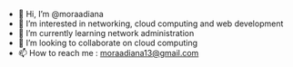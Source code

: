 - 👋 Hi, I’m @moraadiana
- 👀 I’m interested in networking, cloud computing and web development
- 🌱 I’m currently learning network administration
- 💞️ I’m looking to collaborate on cloud computing
- 📫 How to reach me : moraadiana13@gmail.com

<!---
moraadiana/moraadiana is a ✨ special ✨ repository because its `README.md` (this file) appears on your GitHub profile.
You can click the Preview link to take a look at your changes.
--->
